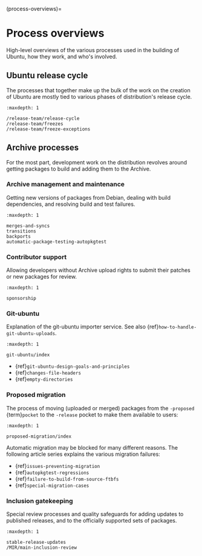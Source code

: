 (process-overviews)=
# Process overviews

High-level overviews of the various processes used in the building of Ubuntu, how they work, and who's involved.


## Ubuntu release cycle

The processes that together make up the bulk of the work on the creation of Ubuntu are mostly tied to various phases of distribution's release cycle.

```{toctree}
:maxdepth: 1

/release-team/release-cycle
/release-team/freezes
/release-team/freeze-exceptions
```


## Archive processes

For the most part, development work on the distribution revolves around getting packages to build and adding them to the Archive.


### Archive management and maintenance

Getting new versions of packages from Debian, dealing with build dependencies, and resolving build and test failures.

```{toctree}
:maxdepth: 1

merges-and-syncs
transitions
backports
automatic-package-testing-autopkgtest
```


### Contributor support

Allowing developers without Archive upload rights to submit their patches or new packages for review.

```{toctree}
:maxdepth: 1

sponsorship
```


### Git-ubuntu

Explanation of the git-ubuntu importer service. See also {ref}`how-to-handle-git-ubuntu-uploads`.

```{toctree}
:maxdepth: 1

git-ubuntu/index
```

* {ref}`git-ubuntu-design-goals-and-principles`
* {ref}`changes-file-headers`
* {ref}`empty-directories`



### Proposed migration

The process of moving (uploaded or merged) packages from the `-proposed` {term}`pocket` to the `-release` pocket to make them available to users:

```{toctree}
:maxdepth: 1

proposed-migration/index
```

Automatic migration may be blocked for many different reasons. The following article series explains the various migration failures:

* {ref}`issues-preventing-migration`
* {ref}`autopkgtest-regressions`
* {ref}`failure-to-build-from-source-ftbfs`
* {ref}`special-migration-cases`


### Inclusion gatekeeping

Special review processes and quality safeguards for adding updates to published releases, and to the officially supported sets of packages.

```{toctree}
:maxdepth: 1

stable-release-updates
/MIR/main-inclusion-review
```
